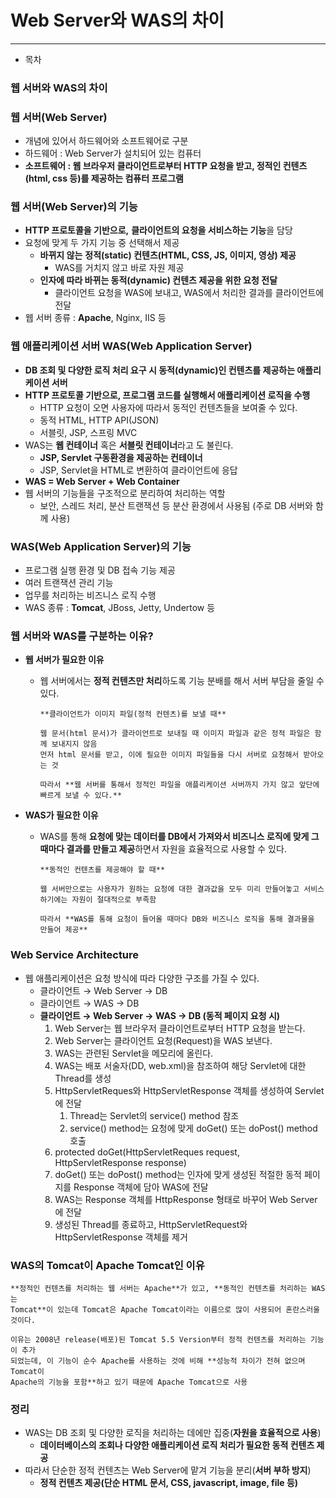 # Web Server와 WAS의 차이

---

- 목차

### 웹 서버와 WAS의 차이


### 웹 서버(Web Server)

- 개념에 있어서 하드웨어와 소프트웨어로 구분
- 하드웨어 : Web Server가 설치되어 있는 컴퓨터
- **소프트웨어 : 웹 브라우저 클라이언트로부터 HTTP 요청을 받고, 정적인 컨텐츠(html, css 등)를 제공하는 컴퓨터 프로그램**

### 웹 서버(Web Server)의 기능

- **HTTP 프로토콜을 기반으로,** **클라이언트의 요청을 서비스하는 기능**을 담당
- 요청에 맞게 두 가지 기능 중 선택해서 제공
    - **바뀌지 않는** **정적(static) 컨텐츠(HTML, CSS, JS, 이미지, 영상) 제공**
        - WAS를 거치지 않고 바로 자원 제공
    - **인자에 따라 바뀌는 동적(dynamic)  컨텐츠 제공을 위한 요청 전달**
        - 클라이언트 요청을 WAS에 보내고, WAS에서 처리한 결과를 클라이언트에 전달
- 웹 서버 종류 : **Apache**, Nginx, IIS 등

### 웹 애플리케이션 서버 WAS(Web Application Server)

- **DB 조회 및 다양한 로직 처리 요구 시 동적(dynamic)인 컨텐츠를 제공하는 애플리케이션 서버**
- **HTTP 프로토콜 기반으로, 프로그램 코드를 실행해서 애플리케이션 로직을 수행**
    - HTTP 요청이 오면 사용자에 따라서 동적인 컨텐츠들을 보여줄 수 있다.
    - 동적 HTML, HTTP API(JSON)
    - 서블릿, JSP, 스프링 MVC
- WAS는 **웹 컨테이너** 혹은 **서블릿 컨테이너**라고 도 불린다.
    - **JSP, Servlet 구동환경을 제공하는 컨테이너**
    - JSP, Servlet을 HTML로 변환하여 클라이언트에 응답
- **WAS = Web Server + Web Container**
- 웹 서버의 기능들을 구조적으로 분리하여 처리하는 역할
    - 보안, 스레드 처리, 분산 트랜잭션 등 분산 환경에서 사용됨 (주로 DB 서버와 함께 사용)

### WAS(Web Application Server)의 기능

- 프로그램 실행 환경 및 DB 접속 기능 제공
- 여러 트랜잭션 관리 기능
- 업무를 처리하는 비즈니스 로직 수행
- WAS 종류 : **Tomcat**, JBoss, Jetty, Undertow 등

### 웹 서버와 WAS를 구분하는 이유?

- **웹 서버가 필요한 이유**
    - 웹 서버에서는 **정적 컨텐츠만 처리**하도록 기능 분배를 해서 서버 부담을 줄일 수 있다.
        
        ```
        **클라이언트가 이미지 파일(정적 컨텐츠)를 보낼 때**
        
        웹 문서(html 문서)가 클라이언트로 보내질 때 이미지 파일과 같은 정적 파일은 함께 보내지지 않음
        먼저 html 문서를 받고, 이에 필요한 이미지 파일들을 다시 서버로 요청해서 받아오는 것
        
        따라서 **웹 서버를 통해서 정적인 파일을 애플리케이션 서버까지 가지 않고 앞단에 빠르게 보낼 수 있다.**
        ```
        
- **WAS가 필요한 이유**
    - WAS를 통해 **요청에 맞는 데이터를 DB에서 가져와서 비즈니스 로직에 맞게 그 때마다 결과를 만들고 제공**하면서 자원을 효율적으로 사용할 수 있다.
        
        ```
        **동적인 컨텐츠를 제공해야 할 때**
        
        웹 서버만으로는 사용자가 원하는 요청에 대한 결과값을 모두 미리 만들어놓고 서비스하기에는 자원이 절대적으로 부족함
        
        따라서 **WAS를 통해 요청이 들어올 때마다 DB와 비즈니스 로직을 통해 결과물을 만들어 제공**
        ```
        

### Web Service Architecture

- 웹 애플리케이션은 요청 방식에 따라 다양한 구조를 가질 수 있다.
    - 클라이언트 → Web Server → DB
    - 클라이언트 → WAS → DB
    - **클라이언트 → Web Server → WAS → DB (동적 페이지 요청 시)**
        1. Web Server는 웹 브라우저 클라이언트로부터 HTTP 요청을 받는다.
        2. Web Server는 클라이언트 요청(Request)을 WAS 보낸다.
        3. WAS는 관련된 Servlet을 메모리에 올린다.
        4. WAS는 배포 서술자(DD, web.xml)을 참조하여 해당 Servlet에 대한 Thread를 생성
        5. HttpServletReques와 HttpServletResponse 객체를 생성하여 Servlet에 전달
            1. Thread는 Servlet의 service() method 참조
            2. service() method는 요청에 맞게 doGet() 또는 doPost() method 호출
        6. protected doGet(HttpServletReques request, HttpServletResponse response)
        7. doGet() 또는 doPost() method는 인자에 맞게 생성된 적절한 동적 페이지를 Response 객체에 담아 WAS에 전달
        8. WAS는 Response 객체를 HttpResponse 형태로 바꾸어 Web Server에 전달
        9. 생성된 Thread를 종료하고, HttpServletRequest와 HttpServletResponse 객체를 제거

### WAS의 Tomcat이 Apache Tomcat인 이유

```
**정적인 컨텐츠를 처리하는 웹 서버는 Apache**가 있고, **동적인 컨텐츠를 처리하는 WAS는 
Tomcat**이 있는데 Tomcat은 Apache Tomcat이라는 이름으로 많이 사용되어 혼란스러울 것이다.

이유는 2008년 release(배포)된 Tomcat 5.5 Version부터 정적 컨텐츠를 처리하는 기능이 추가
되었는데, 이 기능이 순수 Apache를 사용하는 것에 비해 **성능적 차이가 전혀 없으며 Tomcat이 
Apache의 기능을 포함**하고 있기 때문에 Apache Tomcat으로 사용
```

### 정리

- WAS는 DB 조회 및 다양한 로직을 처리하는 데에만 집중(**자원을 효율적으로 사용**)
    - **데이터베이스의 조회나 다양한 애플리케이션 로직 처리가 필요한 동적 컨텐츠 제공**
- 따라서 단순한 정적 컨텐츠는 Web Server에 맡겨 기능을 분리(**서버 부하 방지**)
    - **정적 컨텐츠 제공(단순 HTML 문서, CSS, javascript, image, file 등)**